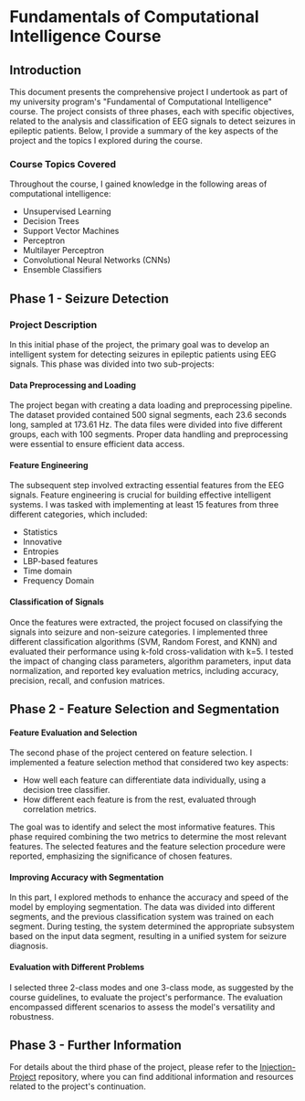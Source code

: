 ﻿# Fundamentals of Computational Intelligence Course

## Introduction
This document presents the comprehensive project I undertook as part of my university program's "Fundamental of Computational Intelligence" course. The project consists of three phases, each with specific objectives, related to the analysis and classification of EEG signals to detect seizures in epileptic patients. Below, I provide a summary of the key aspects of the project and the topics I explored during the course.

### Course Topics Covered
Throughout the course, I gained knowledge in the following areas of computational intelligence:

- Unsupervised Learning
- Decision Trees
- Support Vector Machines
- Perceptron
- Multilayer Perceptron
- Convolutional Neural Networks (CNNs)
- Ensemble Classifiers

## Phase 1 - Seizure Detection

### Project Description
In this initial phase of the project, the primary goal was to develop an intelligent system for detecting seizures in epileptic patients using EEG signals. This phase was divided into two sub-projects:

#### Data Preprocessing and Loading
The project began with creating a data loading and preprocessing pipeline. The dataset provided contained 500 signal segments, each 23.6 seconds long, sampled at 173.61 Hz. The data files were divided into five different groups, each with 100 segments. Proper data handling and preprocessing were essential to ensure efficient data access.

#### Feature Engineering
The subsequent step involved extracting essential features from the EEG signals. Feature engineering is crucial for building effective intelligent systems. I was tasked with implementing at least 15 features from three different categories, which included:
- Statistics
- Innovative
- Entropies
- LBP-based features
- Time domain
- Frequency Domain

#### Classification of Signals
Once the features were extracted, the project focused on classifying the signals into seizure and non-seizure categories. I implemented three different classification algorithms (SVM, Random Forest, and KNN) and evaluated their performance using k-fold cross-validation with k=5. I tested the impact of changing class parameters, algorithm parameters, input data normalization, and reported key evaluation metrics, including accuracy, precision, recall, and confusion matrices.

## Phase 2 - Feature Selection and Segmentation

#### Feature Evaluation and Selection
The second phase of the project centered on feature selection. I implemented a feature selection method that considered two key aspects:
- How well each feature can differentiate data individually, using a decision tree classifier.
- How different each feature is from the rest, evaluated through correlation metrics.

The goal was to identify and select the most informative features. This phase required combining the two metrics to determine the most relevant features. The selected features and the feature selection procedure were reported, emphasizing the significance of chosen features.

#### Improving Accuracy with Segmentation
In this part, I explored methods to enhance the accuracy and speed of the model by employing segmentation. The data was divided into different segments, and the previous classification system was trained on each segment. During testing, the system determined the appropriate subsystem based on the input data segment, resulting in a unified system for seizure diagnosis.

#### Evaluation with Different Problems
I selected three 2-class modes and one 3-class mode, as suggested by the course guidelines, to evaluate the project's performance. The evaluation encompassed different scenarios to assess the model's versatility and robustness.

## Phase 3 - Further Information
For details about the third phase of the project, please refer to the [Injection-Project](https://github.com/kimia-mahdinezhad/Injection-Project) repository, where you can find additional information and resources related to the project's continuation.
